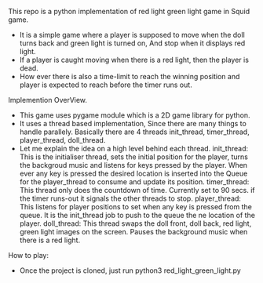 This repo is a python implementation of red light green light game in Squid game.

- It is a simple game where a player is supposed to move when the doll turns back and green light is turned on,
  And stop when it displays red light.
- If a player is caught moving when there is a red light, then the player is dead.
- How ever there is also a time-limit to reach the winning position and player is expected to reach before the timer runs out.

Implemention OverView.

- This game uses pygame module which is a 2D game library for python.
- It uses a thread based implementation, Since there are many things to handle parallely.
  Basically there are 4 threads init_thread, timer_thread, player_thread, doll_thread.
- Let me explain the idea on a high level behind each thread.
  init_thread: This is the initialiser thread, sets the initial position for the player, turns the backgroud music
               and listens for keys pressed by the player. When ever any key is pressed the desired location is
               inserted into the Queue for the player_thread to consume and update its position.
  timer_thread: This thread only does the countdown of time. Currently set to 90 secs. if the timer runs-out it
                signals the other threads to stop.
  player_thread: This listens for player positions to set when any key is pressed from the queue.
                 It is the init_thread job to push to the queue the ne location of the player.
  doll_thread: This thread swaps the doll front, doll back, red light, green light images on the screen.
               Pauses the background music when there is a red light.

How  to play:
- Once the project is cloned, just run python3 red_light_green_light.py

